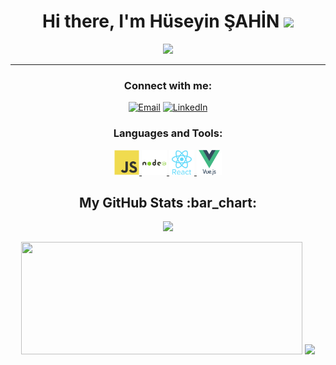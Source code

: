 <h1 align="center">Hi there, I'm Hüseyin ŞAHİN <img src="https://media.giphy.com/media/hvRJCLFzcasrR4ia7z/giphy.gif" width="35"></h1>
<p align="center">
  <img src="https://readme-typing-svg.herokuapp.com?font=Fira+Code&pause=1000&width=435&lines=Frontend%26++Developer;Yazılım+Geliştiri&center=true&width=500&height=50" />
</p>
<hr/>

<h3 align="center">Connect with me:</h3>

<p align="center">
<a href="mailto:hseyinsahiin@gmail.com"><img alt="Email" src="https://img.shields.io/badge/Email-hseyinsahiin@gmail.com-blue?style=flat&logo=gmail"></a>
<a href="https://www.linkedin.com/in/huseyin-sahin/" target="_blank"><img alt="LinkedIn" src="https://img.shields.io/badge/LinkedIn-huseyin‐sahin-blue?style=flat&logo=linkedin"></a>
<br>

<h3 align="center">Languages and Tools:</h3>
<p align="center"> <a href="https://developer.mozilla.org/en-US/docs/Web/JavaScript" target="_blank" rel="noreferrer"> <img src="https://raw.githubusercontent.com/devicons/devicon/master/icons/javascript/javascript-original.svg" alt="javascript" width="40" height="40"/> </a> <a href="https://nodejs.org" target="_blank" rel="noreferrer"> <img src="https://raw.githubusercontent.com/devicons/devicon/master/icons/nodejs/nodejs-original-wordmark.svg" alt="nodejs" width="40" height="40"/> </a> <a href="https://reactjs.org/" target="_blank" rel="noreferrer"> <img src="https://raw.githubusercontent.com/devicons/devicon/master/icons/react/react-original-wordmark.svg" alt="react" width="40" height="40"/> </a> <a href="https://vuejs.org/" target="_blank" rel="noreferrer"> <img src="https://raw.githubusercontent.com/devicons/devicon/master/icons/vuejs/vuejs-original-wordmark.svg" alt="vuejs" width="40" height="40"/> </a> </p>

<h2 align="center">My GitHub Stats :bar_chart:</h2>
<p align="center">
<img src="https://komarev.com/ghpvc/?username=huseyin-sahin&color=green"></a>
</p>
<p align="center">
  <img src="https://github-readme-stats.vercel.app/api?username=huseyin-sahin&show_icons=true&theme=tokyonight" width="450" height="180">
  <img src="https://github-readme-stats.vercel.app/api/top-langs/?username=huseyin-sahin&layout=compact&theme=tokyonight" height="180">
  </p>
